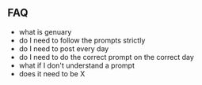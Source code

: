 ## FAQ

* what is genuary
* do I need to follow the prompts strictly
* do I need to post every day
* do I need to do the correct prompt on the correct day
* what if I don't understand a prompt
* does it need to be X

